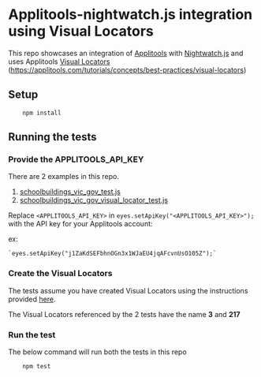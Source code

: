 # Applitools-nightwatch.js integration using Visual Locators

This repo showcases an integration of [Applitools](https://applitools.com) with [Nightwatch.js](https://nightwatchjs.org/) and uses Applitools [Visual Locators](https://applitools.com/tutorials/concepts/best-practices/visual-locators) (https://applitools.com/tutorials/concepts/best-practices/visual-locators)

## Setup
```shell
    npm install
```

## Running the tests

### Provide the APPLITOOLS_API_KEY

There are 2 examples in this repo.
1. [schoolbuildings_vic_gov_test.js](tests/schoolbuildings_vic_gov_test.js)
2. [schoolbuildings_vic_gov_visual_locator_test.js](tests/schoolbuildings_vic_gov_visual_locator_test.js)

Replace `<APPLITOOLS_API_KEY>` in `eyes.setApiKey("<APPLITOOLS_API_KEY>");` with the API key for your Applitools account:

ex: 

    `eyes.setApiKey("j1ZaKdSEFbhnOGn3x1WJaEU4jqAFcvnUsO105Z");`

### Create the Visual Locators
The tests assume you have created Visual Locators using the instructions provided [here](https://applitools.com/tutorials/concepts/best-practices/visual-locators).

The Visual Locators referenced by the 2 tests have the name **3** and **217**

### Run the test

The below command will run both the tests in this repo

```shell
    npm test
```
